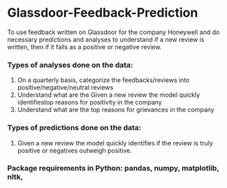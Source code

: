# Glassdoor-Feedback-Prediction
To use feedback written on Glassdoor for the company Honeywell and do necessary predictions and analyses to understand if a new review is written, then if it falls as a positive or negative review. 

### Types of analyses done on the data: 
1. On a quarterly basis, categorize the feedbacks/reviews into positive/negative/neutral reviews 
2. Understand what are the Given a new review the model quickly identifiestop reasons for positivity in the company 
3. Understand what are the top reasons for grievances in the company 

### Types of predictions done on the data: 
1. Given a new review the model quickly identifies if the review is truly positive or negatives outweigh positive.

### Package requirements in Python: pandas, numpy, matplotlib, nltk, 
